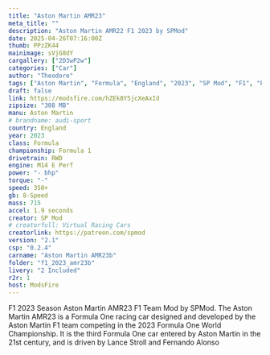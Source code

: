 ```yaml
---
title: "Aston Martin AMR23"
meta_title: ""
description: "Aston Martin AMR22 F1 2023 by SPMod"
date: 2025-04-26T07:16:00Z
thumb: PPzZK44
mainimage: sVjG8dY
cargallery: ["2D3wP2w"]
categories: ["Car"]
author: "Theodore"
tags: ["Aston Martin", "Formula", "England", "2023", "SP Mod", "F1", "F1 2023"]
draft: false
link: https://modsfire.com/hZEk8Y5jcXeAxId
zipsize: "308 MB"
manu: Aston Martin
# brandname: audi-sport
country: England
year: 2023
class: Formula
championship: Formula 1
drivetrain: RWD
engine: M14 E Perf
power: "- bhp"
torque: "-"
speed: 350+
gb: 8-Speed
mass: 715
accel: 1.9 seconds
creator: SP Mod
# creatorfull: Virtual Racing Cars
creatorlink: https://patreon.com/spmod
version: "2.1"
csp: "0.2.4"
carname: "Aston Martin AMR23b"
folder: "f1_2023_amr23b"
livery: "2 Included"
r2r: 1
host: ModsFire
---
```


F1 2023 Season Aston Martin AMR23 F1 Team Mod by SPMod. The Aston Martin AMR23 is a Formula One racing car designed and developed by the Aston Martin F1 team competing in the 2023 Formula One World Championship. It is the third Formula One car entered by Aston Martin in the 21st century, and is driven by Lance Stroll and Fernando Alonso